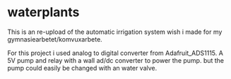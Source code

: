 # waterplants
This is an re-upload of the automatic irrigation system wish i made for my gymnasiearbetet/komvuxarbete.


For this project i used analog to digital converter from Adafruit_ADS1115. 
A 5V pump and relay with a wall ad/dc converter to power the pump.
but the pump could easily be changed with an water valve.
